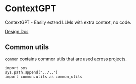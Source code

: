 # ContextGPT
ContextGPT - Easily extend LLMs with extra context, no code.

[Design Doc](https://docs.google.com/document/d/1MfPYqvYliRFHUaQkkjJrplB-LnGcamcLJK97dgilbUY/edit#)

## Common utils
`common` contains common utils that are used across projects.
```python3
import sys
sys.path.append("../..")
import common.utils as common_utils
```